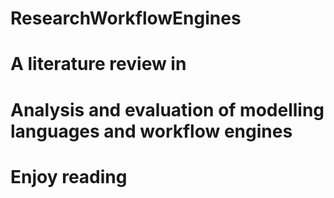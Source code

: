 # ResearchWorkflowEngines
# A literature review in
# Analysis and evaluation of modelling languages and workflow engines
# Enjoy reading

